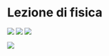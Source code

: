 # Lezione di fisica


![](https://i.imgur.com/yiWXYEI.png)
![](https://i.imgur.com/Tbu6VLx.png)
![](https://i.imgur.com/MTO9vDX.png)

![](https://i.imgur.com/bYYPOI8.png)
<!--stackedit_data:
eyJoaXN0b3J5IjpbMTQyNDY2ODMwNyw1MTQ1MjUzNTJdfQ==
-->